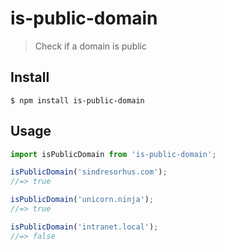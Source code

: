 # is-public-domain

> Check if a domain is public

## Install

```
$ npm install is-public-domain
```

## Usage

```js
import isPublicDomain from 'is-public-domain';

isPublicDomain('sindresorhus.com');
//=> true

isPublicDomain('unicorn.ninja');
//=> true

isPublicDomain('intranet.local');
//=> false
```
